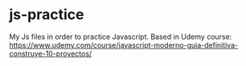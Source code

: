 # js-practice
My Js files in order to practice Javascript. Based in Udemy course: https://www.udemy.com/course/javascript-moderno-guia-definitiva-construye-10-proyectos/

